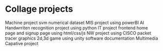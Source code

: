 # Collage projects
Machine project svm numerical dataset
MIS project using powerBI 
AI Handwrriten recognition project using python 
IT project frontend home page and signup page using html/css/js 
NW project using CISCO packet tracer
graphics 2d,3d game using unity 
software documentation 
Multimedia Capative project 
